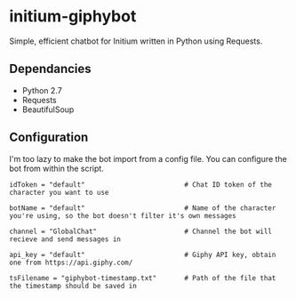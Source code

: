 # initium-giphybot
Simple, efficient chatbot for Initium written in Python using Requests.

## Dependancies
* Python 2.7
* Requests
* BeautifulSoup

## Configuration

I'm too lazy to make the bot import from a config file. You can configure the bot from within the script.

`idToken = "default"                         # Chat ID token of the character you want to use`

`botName = "default"                         # Name of the character you're using, so the bot doesn't filter it's own messages`

`channel = "GlobalChat"                      # Channel the bot will recieve and send messages in`

`api_key = "default"                         # Giphy API key, obtain one from https://api.giphy.com/`

`tsFilename = "giphybot-timestamp.txt"       # Path of the file that the timestamp should be saved in`
